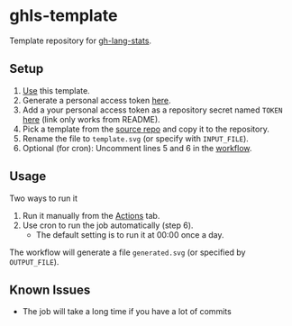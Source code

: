 # ghls-template

Template repository for [gh-lang-stats](https://github.com/vladaviedov/gh-lang-stats).

## Setup

1. [Use](https://github.com/vladaviedov/ghls-template/generate) this template.
2. Generate a personal access token [here](https://github.com/settings/tokens).
3. Add a your personal access token as a repository secret named `TOKEN` [here](../../settings/secrets/actions) (link only works from README).
4. Pick a template from the [source repo](https://github.com/vladaviedov/gh-lang-stats/tree/master/templates) and copy it to the repository.
5. Rename the file to `template.svg` (or specify with `INPUT_FILE`).
6. Optional (for cron): Uncomment lines 5 and 6 in the [workflow](.github/workflows/generate.yml).

## Usage

Two ways to run it

1. Run it manually from the [Actions](../../actions/workflows/generate.yml) tab.
2. Use cron to run the job automatically (step 6).
	- The default setting is to run it at 00:00 once a day.

The workflow will generate a file `generated.svg` (or specified by `OUTPUT_FILE`).

## Known Issues

- The job will take a long time if you have a lot of commits

